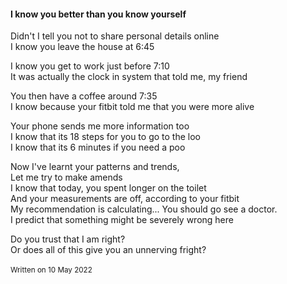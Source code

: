 #### I know you better than you know yourself

Didn't I tell you not to share personal details online\
I know you leave the house at 6:45

I know you get to work just before 7:10\
It was actually the clock in system that told me, my friend

You then have a coffee around 7:35\
I know because your fitbit told me that you were more alive

Your phone sends me more information too\
I know that its 18 steps for you to go to the loo\
I know that its 6 minutes if you need a poo

Now I've learnt your patterns and trends,\
Let me try to make amends\
I know that today, you spent longer on the toilet\
And your measurements are off, according to your fitbit\
My recommendation is calculating... You should go see a doctor.\
I predict that something might be severely wrong here

Do you trust that I am right?\
Or does all of this give you an unnerving fright?
&nbsp;  
&nbsp;  
<sub>Written on 10 May 2022</sub>
